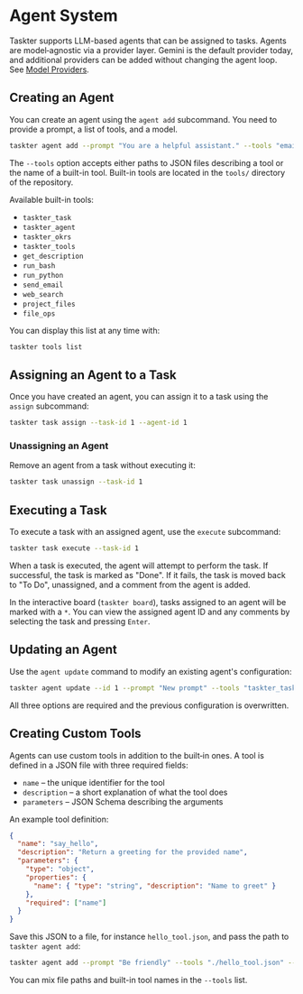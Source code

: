 # Agent System

Taskter supports LLM-based agents that can be assigned to tasks. Agents are model‑agnostic via a provider layer. Gemini is the default provider today, and additional providers can be added without changing the agent loop. See [Model Providers](providers.md).

## Creating an Agent

You can create an agent using the `agent add` subcommand. You need to provide a prompt, a list of tools, and a model.

```bash
taskter agent add --prompt "You are a helpful assistant." --tools "email" "calendar" --model "gemini-2.5-pro"
```

The `--tools` option accepts either paths to JSON files describing a tool or the name of a built-in tool. Built-in tools are located in the `tools/` directory of the repository.

Available built-in tools:
- `taskter_task`
- `taskter_agent`
- `taskter_okrs`
- `taskter_tools`
- `get_description`
- `run_bash`
- `run_python`
- `send_email`
- `web_search`
- `project_files`
- `file_ops`

You can display this list at any time with:

```bash
taskter tools list
```

## Assigning an Agent to a Task

Once you have created an agent, you can assign it to a task using the `assign` subcommand:

```bash
taskter task assign --task-id 1 --agent-id 1
```

### Unassigning an Agent

Remove an agent from a task without executing it:

```bash
taskter task unassign --task-id 1
```

## Executing a Task

To execute a task with an assigned agent, use the `execute` subcommand:

```bash
taskter task execute --task-id 1
```

When a task is executed, the agent will attempt to perform the task. If successful, the task is marked as "Done". If it fails, the task is moved back to "To Do", unassigned, and a comment from the agent is added.

In the interactive board (`taskter board`), tasks assigned to an agent will be marked with a `*`. You can view the assigned agent ID and any comments by selecting the task and pressing `Enter`.

## Updating an Agent

Use the `agent update` command to modify an existing agent's configuration:

```bash
taskter agent update --id 1 --prompt "New prompt" --tools "taskter_task" --model "gemini-pro"
```

All three options are required and the previous configuration is overwritten.

## Creating Custom Tools

Agents can use custom tools in addition to the built‑in ones. A tool is defined
in a JSON file with three required fields:

- `name` – the unique identifier for the tool
- `description` – a short explanation of what the tool does
- `parameters` – JSON Schema describing the arguments

An example tool definition:

```json
{
  "name": "say_hello",
  "description": "Return a greeting for the provided name",
  "parameters": {
    "type": "object",
    "properties": {
      "name": { "type": "string", "description": "Name to greet" }
    },
    "required": ["name"]
  }
}
```

Save this JSON to a file, for instance `hello_tool.json`, and pass the path to
`taskter agent add`:

```bash
taskter agent add --prompt "Be friendly" --tools "./hello_tool.json" --model "gemini-pro"
```

You can mix file paths and built-in tool names in the `--tools` list.
